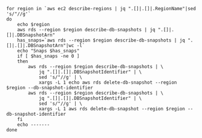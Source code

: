     for region in `aws ec2 describe-regions | jq ".[]|.[]|.RegionName"|sed 's/"//g'`
    do
        echo $region
        aws rds --region $region describe-db-snapshots | jq ".[]|.[]|.DBSnapshotArn"
        has_snaps=`aws rds --region $region describe-db-snapshots | jq ".[]|.[]|.DBSnapshotArn"|wc -l`
        echo "Snaps $has_snaps"
        if [ $has_snaps -ne 0 ]
        then
            aws rds --region $region describe-db-snapshots | \ 
                jq ".[]|.[]|.DBSnapshotIdentifier" | \
                sed 's/"//g' | \
                xargs -L 1 echo aws rds delete-db-snapshot --region $region --db-snapshot-identifier 
            aws rds --region $region describe-db-snapshots | \
                jq ".[]|.[]|.DBSnapshotIdentifier" | \ 
                sed 's/"//g' | \
                xargs -L 1 aws rds delete-db-snapshot --region $region --db-snapshot-identifier 
        fi
        echo -------
    done
